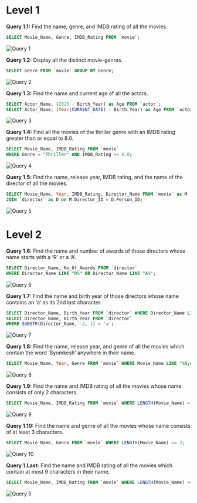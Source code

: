 # Level 1
**Query 1.1:** Find the name, genre, and IMDB rating of all the movies.
```sql
SELECT Movie_Name, Genre, IMDB_Rating FROM `movie`;
```
![Query 1](./images/lab1/Screenshot_2025-04-13_15-15-14.png)

**Query 1.2:** Display all the distinct movie-genres.
```sql
SELECT Genre FROM `movie` GROUP BY Genre;
```
![Query 2](./images/lab1/Screenshot_2025-04-13_15-17-45.png)

**Query 1.3:** Find the name and current age of all the actors.
```sql
SELECT Actor_Name, (2025 - Birth_Year) as Age FROM `actor`;
SELECT Actor_Name, (Year(CURRENT_DATE) - Birth_Year) as Age FROM `actor`;
```
![Query 3](./images/lab1/Screenshot_2025-04-13_15-22-09.png)

**Query 1.4:** Find all the movies of the thriller genre with an IMDB rating
greater than or equal to 8.0.
```sql
SELECT Movie_Name, IMDB_Rating FROM `movie` 
WHERE Genre = "Thriller" AND IMDB_Rating >= 8.0;
```
![Query 4](./images/lab1/Screenshot_2025-04-13_15-24-13.png)

**Query 1.5:** Find the name, release year, IMDB rating, and the name of the
director of all the movies.
```sql
SELECT Movie_Name, Year, IMDB_Rating, Director_Name FROM `movie` as M 
JOIN `director` as D on M.Director_ID = D.Person_ID;
```
![Query 5](./images/lab1/Screenshot_2025-04-13_15-30-33.png)

# Level 2

**Query 1.6:** Find the name and number of awards of those directors whose
name starts with a ‘R’ or a ‘A’.
```sql 
SELECT Director_Name, No_Of_Awards FROM `director` 
WHERE Director_Name LIKE "R%" OR Director_Name LIKE "A%";
```
![Query 6](./images/lab1/Screenshot_2025-04-13_15-35-07.png)

**Query 1.7:** Find the name and birth year of those directors whose name
contains an ‘a’ as its 2nd last character.
```sql
SELECT Director_Name, Birth_Year FROM `director` WHERE Director_Name LIKE "%a_";
SELECT Director_Name, Birth_Year FROM `director` 
WHERE SUBSTR(Director_Name, -2, 1) = 'a';
```
![Query 7](./images/lab1/Screenshot_2025-04-13_15-39-54.png)

**Query 1.8:** Find the name, release year, and genre of all the movies which
contain the word ‘Byomkesh’ anywhere in their name.
```sql
SELECT Movie_Name, Year, Genre FROM `movie` WHERE Movie_Name LIKE "%Byomkesh%";
```
![Query 8](./images/lab1/Screenshot_2025-04-13_15-39-54.png)

**Query 1.9:** Find the name and IMDB rating of all the movies whose name
consists of only 2 characters.
```sql 
SELECT Movie_Name, IMDB_Rating FROM `movie` WHERE LENGTH(Movie_Name) = 2;
```
![Query 9](./images/lab1/Screenshot_2025-04-13_15-42-36.png)

**Query 1.10:** Find the name and genre of all the movies whose name consists
of at least 3 characters.
```sql
SELECT Movie_Name, Genre FROM `movie` WHERE LENGTH(Movie_Name) >= 3;
```
![Query 10](./images/lab1/Screenshot_2025-04-13_15-44-20.png)

**Query 1.Last:** Find the name and IMDB rating of all the movies which
contain at most 9 characters in their name.
```sql
SELECT Movie_Name, IMDB_Rating FROM `movie` WHERE LENGTH(Movie_Name) <= 9;
```
![Query 5](./images/lab1/Screenshot_2025-04-13_15-50-38.png)
